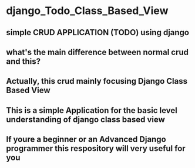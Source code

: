 # django_Todo_Class_Based_View

## simple CRUD APPLICATION (TODO) using django

## what's the main difference between normal crud and this?

## Actually, this crud mainly focusing Django Class Based View

## This is a simple Application for the basic level understanding of django class based view

## If youre a beginner or an Advanced Django programmer this respository will very useful for you